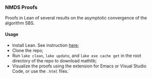 ### NMDS Proofs

Proofs in Lean of several results on the asymptotic convergence of the algorithm SBS.

#### Usage
- Install Lean. See instruction [here](https://leanprover-community.github.io/get_started.html);
- Clone the repo;
- Run `lake clean`, `lake update`, and `lake exe cache get` in the root directory of the repo to download mathlib;
- Visualize the proofs using the extension for Emacs or Visual Studio Code, or use the `.html` files.`

